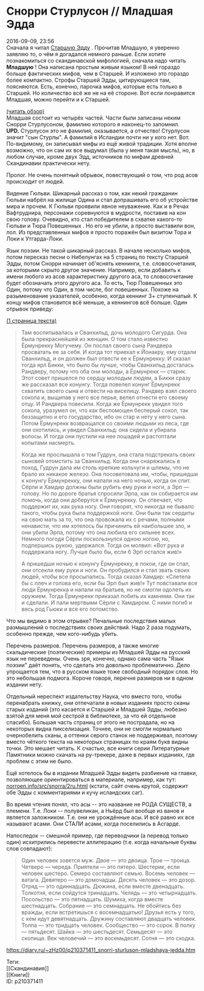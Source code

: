 Снорри Стурлусон // Младшая Эдда
=================================

   
 2016-09-09, 23:56   
  Сначала я читал  [Старшую Эдду](Старшая%20Эдда)  . Прочитав Младшую, я уверенно заявляю то, о чём я догадался немного раньше. Если хотите познакомиться со скандинавской мифологией, сначала надо читать  **Младшую**  ! Она написана простым живым языком! В ней гораздо больше фактических мифов, чем в Старшей. И изложено это гораздо более компактно. Строфы Старшей Эдды, цитирующиеся там, поясняются. Есть, конечно, парочка мифов, которые есть только в Старшей. Но количество всё же не на её стороне. Вот если понравится Младшая, можно перейти и к Старшей.   
   
  [(читать обзор)](https://zHz00.diary.ru/p210371411.htm?index=2#linkmore210371411m2)      
 Младшая состоит из четырёх частей. Части были записаны неким Снорри Стурлусоном, фамилию которого я наконец-то запомнил.   
  **UPD.**  Стурлусон это не фамилия, оказывается, а отчество! Стурлусон значит "сын Стурлы". А фамилий в Исландии почти ни у кого нет. Вот.   
 По-видимому, он записывал мифы из ещё живой традиции. Хотя вполне возможно, что он сам их все выдумал (была у меня такая мысль), но, в любом случае, кроме двух Эдд, источников по мифам древней Скандинавии практически нету.   
   
 Пролог. Не очень понятный обрывок, повествующий о том, что род асов происходит от людей.   
   
 Видение Гюльви. Шикарный рассказ о том, как некий гражданин Гюльви набрёл на жилище Одина и стал допрашивать его об устройстве мира и прочем. К Гюльви проявили явное неуважение. Как и в Речах Вафтруднира, персонажи соревнуются в мудрости, поставив на кон свою голову. Очевидно, кто стал победителем в схватке какого-то Гюльви и   Тюра Повешенных   . Но его не убили, а просто выставили вон, лол. Из представленных мифов я просто поражён был визитом Тора и Локи к Утгарда-Локи.   
   
 Язык поэзии. Не такой шикарный рассказ. В начале несколько мифов, потом пересказ песни о Нибелунгах на 5 страниц по тексту Старшей Эдды, потом Снорри начинает об'яснять кеннинги, т.е. словосочетания, за которыми скрыто другое значение. Например, если добавить к имени любого из асов характеристику другого аса, то словосочетание будет обозначать этого другого аса. То есть, Тюр Повешенных это Один, потому что Один, в том числе, бог повешенных. Похоже на разыменование указателей, особенно, когда кеннинг 3+ ступенчатый. К концу мифов становится всё меньше, а кеннингов всё больше. Один отрывок приведу:   
   
  [(1 страница текста)](https://zHz00.diary.ru/p210371411.htm?index=1#linkmore210371411m1)    
>  Там воспитывалась и Сванхильд, дочь молодого Сигурда. Она была прекраснейшей из женщин. О том стало известно Ёрмунрекку Могучему. Он послал своего сына Рандвера просватать ее за себя. И когда тот приехал к Йонакру, ему отдали Сванхильд, и он должен был отвести ее к Ёрмунрекку. И сказал тогда ярл Бикки, что было бы лучше, чтобы Сванхильд досталась Рандверу, потому что оба они молоды, а Ёрмунрекк — старик. Этот совет пришелся по сердцу молодым людям, а Бикки сразу же рассказал все конунгу. Тогда повелел конунг Ёрмунрекк схватить своего сына и отвести на виселицу. Рандвер взял своего сокола и, выщипав у него все перья, велел отнести его своему отцу. И Рандвера повесили. Когда же Ёрмунрекк увидел того сокола, уразумел он, что как беспомощен бесперый сокол, так беззащитно и его государство, ибо он стар и нету у него сына. Потом Ёрмунрекк возвращался со своими людьми из леса, где они охотились, и увидел Сванхильд: она сидела и убирала волосы. И тогда они пустили на нее лошадей и растоптали копытами насмерть.   
>    
>  Когда же прослышала о том Гудрун, она стала подстрекать своих сыновей отомстить за Сванхильд. Когда они снаряжались в поход, Гудрун дала им столь крепкие кольчуги и шлемы, что не брало их никакое железо. Она посоветовала им, чтобы, пришедши к конунгу Ёрмунрекку, они напали на него ночью, когда он спит. Сёрли и Хамдир должны были рубить ему руки и ноги, а Эрп — голову. Но по дороге братья спросили Эрпа, как он собирается им помочь, когда они доберутся к Ёрмунрекку. Он отвечает, что поддержит их, как рука ногу. Они говорят, что никогда не бывало такого, чтобы рука была поддержкой ноге. Они были так сердиты на свою мать за то, что она провожала их с речами, полными ненависти, что им хотелось бы причинить ей наибольшее зло, и они убили Эрпа, потому что она любила его сильнее всех. Немного погодя Сёрли поскользнулся одною ногою, но, подпершись рукою, удержался. Тогда он молвил: «Вот рука и поддержала ногу. Лучше было бы, если б Эрп остался жив!»   
>    
>  А пришедши ночью к конунгу Ёрмунрекку, в покои, где он спал, они отсекли ему руки и ноги. Он пробудился и стал звать своих людей, чтобы все просыпались. Тогда сказал Хамдир: «Слетела бы с плеч и голова его, если бы Эрп был жив!» Тут повставали все люди Ёрмунрекка и напали на братьев, но не смогли одолеть их оружием. Тогда Ёрмунрекк приказал побить их камнями. Они так и сделали. И пали мертвыми Сёрли с Хамдиром. С ними погиб и весь род Гьюки и все его потомство. 

     
   
 Что мы видимо в этом отрывке? Печальные последствия малых размышлений о последствиях своих действий. Надо 2 раза подумать, особенно прежде, чем кого-нибудь убить.   
   
 Перечень размеров. Перечень размеров, а также многие скальдические (поэтические) примеры из Младшей Эдды на русский язык не переведены. Очень зря, конечно, однако сама часть "Язык поэзии" даёт понять, что сделать это довольно проблематично. Дело упрощается тем, что в русском языке тоже свободный порядок слов. Но это небольшая подмога. Короче говоря, перечня размеров ни в одном издании нету.   
   
 Отдельный нереспект издательству Наука, что вместо того, чтобы перенабрать книжку, они отпечатали в новых изданиях просто сканы старых изданий (это касается и Старшей и Младшей Эдды, любезно взятой для меня мой сестрой в библиотеке, за что ей отдельное спасибо). Большая часть страниц от этого не пострадала, но на некоторых видна пикселизация. Точнее, они не смогли нормально очернобелить сканы, а оттенки серого станок не поддерживал, поэтому вместо чёткого текста на некоторых страницах по краям букв видны точки. Это мешает читать. К счастью, все книги серии Литературные Памятники можно скачать на ру-трекере, даже в первых изданиях, где проблем с этим не было.   
   
 Ещё хотелось бы в издании Младшей Эдды видеть разбиение на главки, позволяющее ориентироваться в материале, например, как тут:  [norroen.info/src/snorra/2ru.html](http://norroen.info/src/snorra/2ru.html)  (кстати, сайт очень крутой, содержит обе Эдды с комментариями и кучу исландских саг).   
   
 Во время чтения понял, что асы -- это название не РОДА СУЩЕСТВ, а племени. Т.е. Локи -- полувеликан, а Ньёрд был вообще из ванов и является заложником. Т.е. они не урождённые асы. И всё равно их все называют асами. Они СТАЛИ асами, когда поселились в Асгарде.   
   
 Напоследок -- смешной пример, где переводчики (а перевод только один) исхитрились перевести аллитерацию (т.е. когда начальные буквы слов совпадают):   
   
 
>  Один человек зовется муж. Двое — это двоица. Трое — троица. Четверо — череда. Приятели — это пятеро. Шестерик, если человек шестеро. Семеро составляют семью. Восемь человек — ватага. Девятеро — это домочадцы. Десять человек — это дозор. Отряд — это одиннадцать. Дюжина, если вместе двенадцать. Толкотня, если сойдутся тринадцать. Челядь — это четырнадцать. Посольство — это пятнадцать. Шумиха, когда вместе шестнадцать. Собрание — это семнадцать. Не обойтись без вражды, если встретишься с восемнадцатью! Друзья есть у того, с кем идут девятнадцать. Дружину составляют двадцать человек. Толпа — это тридцать человек. Сообщество — это сорок. В полку — пятьдесят. Шайка — это шестьдесят. Семьдесят — это скопище. Век человечий — это восемьдесят. Сотня — это сходка. 

     
    
 <https://diary.ru/~zHz00/p210371411_snorri-sturluson-mladshaya-jedda.htm>   
   
 Теги:   
 [[Скандинавия]]   
 [[Книги]]   
 ID: p210371411